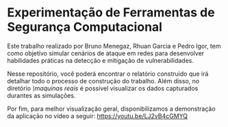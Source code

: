 # Experimentação de Ferramentas de Segurança Computacional

Este trabalho realizado por Bruno Menegaz, Rhuan Garcia e Pedro Igor, tem como objetivo simular cenários de ataque em redes para desenvolver habilidades práticas na detecção e mitigação de vulnerabilidades. 

Nesse repositório, você poderá encontrar o relatório construido que irá detalhar todo o processo de construção do trabalho. Além disso, no diretório *\maquinas reais* é possível visualizar os dados capturados durantes as simulações.

Por fim, para melhor visualização geral, disponibilizamos a demonstração da aplicação no vídeo a seguir: https://youtu.be/LJ2vB4cGMYQ

